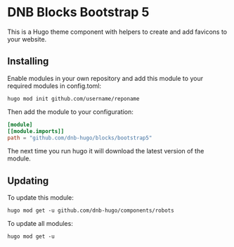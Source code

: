 # DNB Blocks Bootstrap 5

This is a Hugo theme component with helpers to create and add favicons to your website.

## Installing

Enable modules in your own repository and add this module to your required modules in config.toml:

```shell script
hugo mod init github.com/username/reponame
```

Then add the module to your configuration:

```toml
[module]
[[module.imports]]
path = "github.com/dnb-hugo/blocks/bootstrap5"
```

The next time you run hugo it will download the latest version of the module.

## Updating

To update this module:

```shell
hugo mod get -u github.com/dnb-hugo/components/robots
```

To update all modules:

```shell
hugo mod get -u
```
